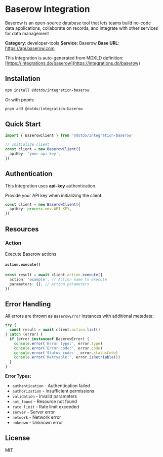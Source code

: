 # Baserow Integration

Baserow is an open-source database tool that lets teams build no-code data applications, collaborate on records, and integrate with other services for data management

**Category**: developer-tools
**Service**: Baserow
**Base URL**: https://api.baserow.com

This Integration is auto-generated from MDXLD definition: [https://integrations.do/baserow](https://integrations.do/baserow)

## Installation

```bash
npm install @dotdo/integration-baserow
```

Or with pnpm:

```bash
pnpm add @dotdo/integration-baserow
```

## Quick Start

```typescript
import { BaserowClient } from '@dotdo/integration-baserow'

// Initialize client
const client = new BaserowClient({
  apiKey: 'your-api-key',
})
```

## Authentication

This Integration uses **api-key** authentication.

Provide your API key when initializing the client:

```typescript
const client = new BaserowClient({
  apiKey: process.env.API_KEY,
})
```

## Resources

### Action

Execute Baserow actions

#### `action.execute()`

```typescript
const result = await client.action.execute({
  action: 'example', // Action name to execute
  parameters: {}, // Action parameters
})
```

## Error Handling

All errors are thrown as `BaserowError` instances with additional metadata:

```typescript
try {
  const result = await client.action.list()
} catch (error) {
  if (error instanceof BaserowError) {
    console.error('Error type:', error.type)
    console.error('Error code:', error.code)
    console.error('Status code:', error.statusCode)
    console.error('Retryable:', error.isRetriable())
  }
}
```

**Error Types:**

- `authentication` - Authentication failed
- `authorization` - Insufficient permissions
- `validation` - Invalid parameters
- `not_found` - Resource not found
- `rate_limit` - Rate limit exceeded
- `server` - Server error
- `network` - Network error
- `unknown` - Unknown error

## License

MIT
